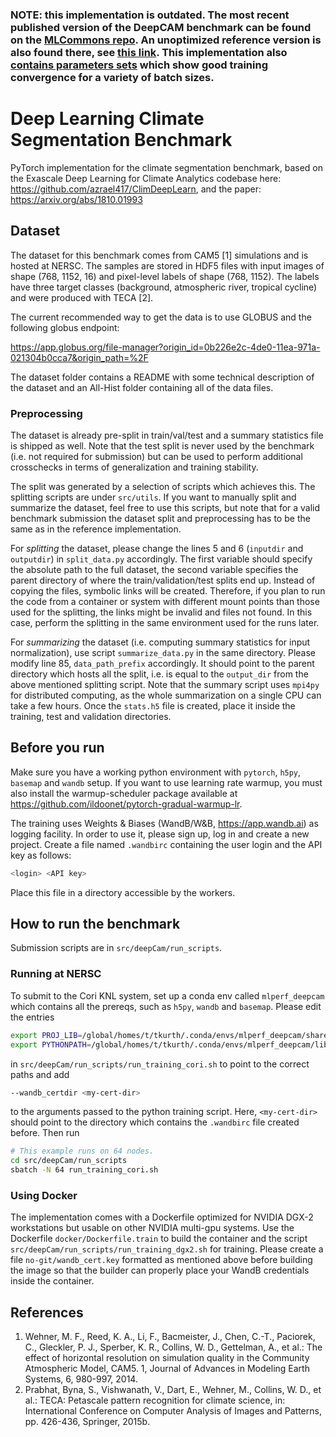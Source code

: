 ### NOTE: this implementation is outdated. The most recent published version of the DeepCAM benchmark can be found on the [MLCommons repo](https://github.com/mlcommons/hpc_results_v3.0/tree/main/NVIDIA/benchmarks/deepcam/implementations/pytorch). An unoptimized reference version is also found there, see [this link](https://github.com/mlcommons/hpc/tree/main/deepcam). This implementation also [contains parameters sets](https://github.com/mlcommons/hpc/blob/main/deepcam/compliance/1.0.0/rcps_deepcam.json) which show good training convergence for a variety of batch sizes.

# Deep Learning Climate Segmentation Benchmark

PyTorch implementation for the climate segmentation benchmark, based on the
Exascale Deep Learning for Climate Analytics codebase here:
https://github.com/azrael417/ClimDeepLearn, and the paper:
https://arxiv.org/abs/1810.01993

## Dataset

The dataset for this benchmark comes from CAM5 [1] simulations and is hosted at
NERSC. The samples are stored in HDF5 files with input images of shape
(768, 1152, 16) and pixel-level labels of shape (768, 1152). The labels have
three target classes (background, atmospheric river, tropical cycline) and were
produced with TECA [2].

The current recommended way to get the data is to use GLOBUS and the following
globus endpoint:

https://app.globus.org/file-manager?origin_id=0b226e2c-4de0-11ea-971a-021304b0cca7&origin_path=%2F

The dataset folder contains a README with some technical description of the
dataset and an All-Hist folder containing all of the data files.

### Preprocessing
The dataset is already pre-split in train/val/test and a summary statistics file is shipped as well. Note that the test split is never used by the benchmark (i.e. not required for submission) but can be used to perform additional crosschecks in terms of generalization and training stability.

The split was generated by a selection of scripts which achieves this. The splitting scripts are under `src/utils`. If you want to manually split and summarize the dataset, feel free to use this scripts, but note that for a valid benchmark submission the dataset split and preprocessing has to be the same as in the reference implementation.

For *splitting* the dataset, please change the lines 5 and 6 (`inputdir` and `outputdir`) in `split_data.py` accordingly. The first variable should specify the absolute path to the full dataset, the second variable specifies the parent directory of where the train/validation/test splits end up. Instead of copying the files, symbolic links will be created. Therefore, if you plan to run the code from a container or system with different mount points than those used for the splitting, the links might be invalid and files not found. In this case, perform the splitting in the same environment used for the runs later.

For *summarizing* the dataset (i.e. computing summary statistics for input normalization), use script `summarize_data.py` in the same directory. Please modify line 85, `data_path_prefix` accordingly. It should point to the parent directory which hosts all the split, i.e. is equal to the `output_dir` from the above mentioned splitting script. Note that the summary script uses `mpi4py` for distributed computing, as the whole summarization on a single CPU can take a few hours. Once the `stats.h5` file is created, place it inside the training, test and validation directories.

## Before you run

Make sure you have a working python environment with `pytorch`, `h5py`, `basemap` and `wandb` setup. 
If you want to use learning rate warmup, you must also install the warmup-scheduler package
available at https://github.com/ildoonet/pytorch-gradual-warmup-lr.

The training uses Weights & Biases (WandB/W&B, https://app.wandb.ai) as logging facility. 
In order to use it, please sign up, log in and create a new project. 
Create a file named `.wandbirc` containing the user login and the API key as follows:

```bash
<login> <API key>
```

Place this file in a directory accessible by the workers.

## How to run the benchmark

Submission scripts are in `src/deepCam/run_scripts`.

### Running at NERSC

To submit to the Cori KNL system, set up a conda env called
`mlperf_deepcam` which contains all the prereqs, such as `h5py`, `wandb` and `basemap`.
Please edit the entries

```bash
export PROJ_LIB=/global/homes/t/tkurth/.conda/envs/mlperf_deepcam/share/basemap
export PYTHONPATH=/global/homes/t/tkurth/.conda/envs/mlperf_deepcam/lib/python3.7/site-packages:${PYTHONPATH}
```

in `src/deepCam/run_scripts/run_training_cori.sh` to point to the correct paths and add 

```bash
--wandb_certdir <my-cert-dir>
```
to the arguments passed to the python training script. Here, `<my-cert-dir>`
should point to the directory which contains the `.wandbirc` file created before.
Then run

```bash
# This example runs on 64 nodes.
cd src/deepCam/run_scripts
sbatch -N 64 run_training_cori.sh
```

### Using Docker

The implementation comes with a Dockerfile optimized for NVIDIA DGX-2 workstations but usable on 
other NVIDIA multi-gpu systems. Use the Dockerfile 
`docker/Dockerfile.train` to build the container and the script `src/deepCam/run_scripts/run_training_dgx2.sh`
for training. Please create a file `no-git/wandb_cert.key` 
formatted as mentioned above before building the image so that the builder can properly place your WandB credentials inside the container.

## References

1. Wehner, M. F., Reed, K. A., Li, F., Bacmeister, J., Chen, C.-T., Paciorek, C., Gleckler, P. J., Sperber, K. R., Collins, W. D., Gettelman, A., et al.: The effect of horizontal resolution on simulation quality in the Community Atmospheric Model, CAM5. 1, Journal of Advances in Modeling Earth Systems, 6, 980-997, 2014.
2. Prabhat, Byna, S., Vishwanath, V., Dart, E., Wehner, M., Collins, W. D., et al.: TECA: Petascale pattern recognition for climate science, in: International Conference on Computer Analysis of Images and Patterns, pp. 426-436, Springer, 2015b.
